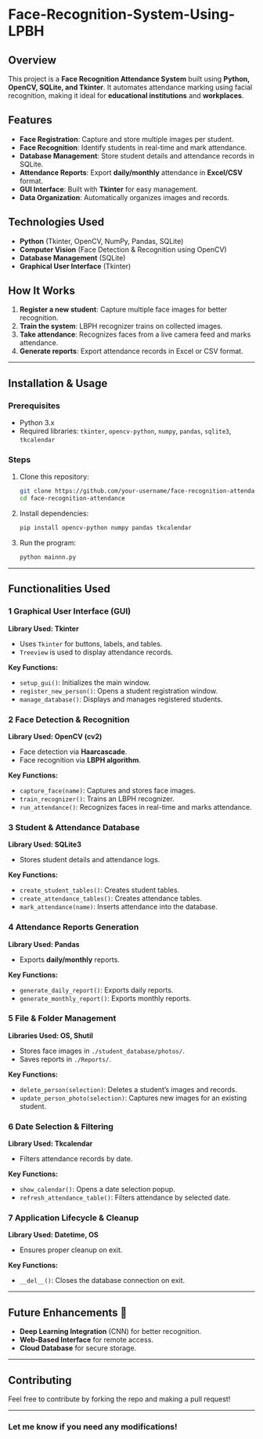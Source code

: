 # Face-Recognition-System-Using-LPBH


## Overview
This project is a **Face Recognition Attendance System** built using **Python, OpenCV, SQLite, and Tkinter**. It automates attendance marking using facial recognition, making it ideal for **educational institutions** and **workplaces**.

## Features
-  **Face Registration**: Capture and store multiple images per student.
-  **Face Recognition**: Identify students in real-time and mark attendance.
-  **Database Management**: Store student details and attendance records in SQLite.
-  **Attendance Reports**: Export **daily/monthly** attendance in **Excel/CSV** format.
-  **GUI Interface**: Built with **Tkinter** for easy management.
-  **Data Organization**: Automatically organizes images and records.

## Technologies Used
- **Python** (Tkinter, OpenCV, NumPy, Pandas, SQLite)
- **Computer Vision** (Face Detection & Recognition using OpenCV)
- **Database Management** (SQLite)
- **Graphical User Interface** (Tkinter)

## How It Works
1. **Register a new student**: Capture multiple face images for better recognition.
2. **Train the system**: LBPH recognizer trains on collected images.
3. **Take attendance**: Recognizes faces from a live camera feed and marks attendance.
4. **Generate reports**: Export attendance records in Excel or CSV format.

---

## Installation & Usage
### Prerequisites
- Python 3.x
- Required libraries: `tkinter`, `opencv-python`, `numpy`, `pandas`, `sqlite3`, `tkcalendar`

### Steps
1. Clone this repository:
   ```sh
   git clone https://github.com/your-username/face-recognition-attendance.git
   cd face-recognition-attendance
   ```
2. Install dependencies:
   ```sh
   pip install opencv-python numpy pandas tkcalendar
   ```
3. Run the program:
   ```sh
   python mainnn.py
   ```

---

## Functionalities Used

### 1️ Graphical User Interface (GUI)
**Library Used: Tkinter**
- Uses `Tkinter` for buttons, labels, and tables.
- `Treeview` is used to display attendance records.

 **Key Functions:**
- `setup_gui()`: Initializes the main window.
- `register_new_person()`: Opens a student registration window.
- `manage_database()`: Displays and manages registered students.

### 2️ Face Detection & Recognition
**Library Used: OpenCV (cv2)**
- Face detection via **Haarcascade**.
- Face recognition via **LBPH algorithm**.

 **Key Functions:**
- `capture_face(name)`: Captures and stores face images.
- `train_recognizer()`: Trains an LBPH recognizer.
- `run_attendance()`: Recognizes faces in real-time and marks attendance.

### 3️ Student & Attendance Database
**Library Used: SQLite3**
- Stores student details and attendance logs.

 **Key Functions:**
- `create_student_tables()`: Creates student tables.
- `create_attendance_tables()`: Creates attendance tables.
- `mark_attendance(name)`: Inserts attendance into the database.

### 4️ Attendance Reports Generation
**Library Used: Pandas**
- Exports **daily/monthly** reports.

 **Key Functions:**
- `generate_daily_report()`: Exports daily reports.
- `generate_monthly_report()`: Exports monthly reports.

### 5️ File & Folder Management
**Libraries Used: OS, Shutil**
- Stores face images in `./student_database/photos/`.
- Saves reports in `./Reports/`.

 **Key Functions:**
- `delete_person(selection)`: Deletes a student’s images and records.
- `update_person_photo(selection)`: Captures new images for an existing student.

### 6️ Date Selection & Filtering
**Library Used: Tkcalendar**
- Filters attendance records by date.

 **Key Functions:**
- `show_calendar()`: Opens a date selection popup.
- `refresh_attendance_table()`: Filters attendance by selected date.

### 7️ Application Lifecycle & Cleanup
**Library Used: Datetime, OS**
- Ensures proper cleanup on exit.

 **Key Functions:**
- `__del__()`: Closes the database connection on exit.

---

## Future Enhancements 🚀
- **Deep Learning Integration** (CNN) for better recognition.
- **Web-Based Interface** for remote access.
- **Cloud Database** for secure storage.

---

##  Contributing
Feel free to contribute by forking the repo and making a pull request!

---

###  **Let me know if you need any modifications!** 

